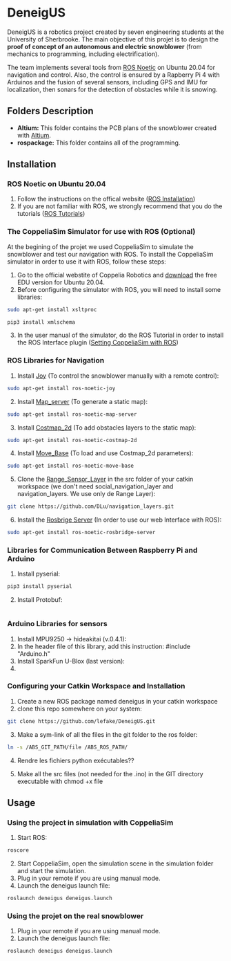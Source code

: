 # DeneigUS

DeneigUS is a robotics project created by seven engineering students at the University of Sherbrooke. The main objective of this projet is to design the **proof of concept of an autonomous and electric snowblower** (from mechanics to programming, including electrification).

The team implements several tools from [ROS Noetic](http://wiki.ros.org/noetic) on Ubuntu 20.04 for navigation and control. Also, the control is ensured by a Rapberry Pi 4 with Arduinos and the fusion of several sensors, including GPS and IMU for localization, then sonars for the detection of obstacles while it is snowing.

## Folders Description

* **Altium:** This folder contains the PCB plans of the snowblower created with [Altium](https://www.altium.com/).
* **rospackage:** This folder contains all of the programming.


## Installation

### ROS Noetic on Ubuntu 20.04
1. Follow the instructions on the offical website ([ROS Installation](http://wiki.ros.org/noetic/Installation/Ubuntu))
2. If you are not familiar with ROS, we strongly recommend that you do the tutorials ([ROS Tutorials](http://wiki.ros.org/ROS/Tutorials))

### The CoppeliaSim Simulator for use with ROS (Optional)
At the begining of the projet we used CoppeliaSim to simulate the snowblower and test our navigation with ROS. To install the CoppeliaSim simulator in order to use it with ROS, follow these steps:

1. Go to the official webstite of Coppelia Robotics and [download](https://www.coppeliarobotics.com/downloads) the free EDU version for Ubuntu 20.04.
2. Before configuring the simulator with ROS, you will need to install some libraries:
```bash
sudo apt-get install xsltproc
```
```bash
pip3 install xmlschema
```
3. In the user manual of the simulator, do the ROS Tutorial in order to install the ROS Interface plugin ([Setting CoppeliaSim with ROS](https://www.coppeliarobotics.com/helpFiles/))

### ROS Libraries for Navigation

1. Install [Joy](http://wiki.ros.org/joy) (To control the snowblower manually with a remote control):
```bash
sudo apt-get install ros-noetic-joy
```

2. Install [Map_server](http://wiki.ros.org/map_server) (To generate a static map):
```bash
sudo apt-get install ros-noetic-map-server
```
3. Install [Costmap_2d](http://wiki.ros.org/costmap_2d) (To add obstacles layers to the static map):
```bash
sudo apt-get install ros-noetic-costmap-2d
```
4. Install [Move_Base](http://wiki.ros.org/move_base) (To load and use Costmap_2d parameters):
```bash
sudo apt-get install ros-noetic-move-base
```
5. Clone the [Range_Sensor_Layer](https://github.com/DLu/navigation_layers.git) in the src folder of your catkin workspace (we don't need social_navigation_layer and navigation_layers. We use only de Range Layer):
```bash
git clone https://github.com/DLu/navigation_layers.git
```

6. Install the [Rosbrige Server](http://wiki.ros.org/rosbridge_suite) (In order to use our web Interface with ROS):
```bash
sudo apt-get install ros-noetic-rosbridge-server
```

### Libraries for Communication Between Raspberry Pi and Arduino
1. Install pyserial:
```bash
pip3 install pyserial
```
2. Install Protobuf:
```bash

```

### Arduino Libraries for sensors
1. Install MPU9250 -> hideakitai (v.0.4.1):
2. In the header file of this library, add this instruction: #include "Arduino.h"
3. Install SparkFun U-Blox (last version):
4. 

### Configuring your Catkin Workspace and Installation
1. Create a new ROS package named deneigus in your catkin workspace
2. clone this repo somewhere on your system:
```bash
git clone https://github.com/lefake/DeneigUS.git
```
3. Make a sym-link of all the files in the git folder to the ros folder:
```bash
ln -s /ABS_GIT_PATH/file /ABS_ROS_PATH/
```
4. Rendre les fichiers python exécutables??

5. Make all the src files (not needed for the .ino) in the GIT directory executable with chmod +x file

## Usage

### Using the project in simulation with CoppeliaSim
1. Start ROS:
```bash
roscore
```
2. Start CoppeliaSim, open the simulation scene in the simulation folder and start the simulation.
3. Plug in your remote if you are using manual mode. 
4. Launch the deneigus launch file:
```bash
roslaunch deneigus deneigus.launch
```
### Using the projet on the real snowblower
1. Plug in your remote if you are using manual mode. 
2. Launch the deneigus launch file:
```bash
roslaunch deneigus deneigus.launch
```
